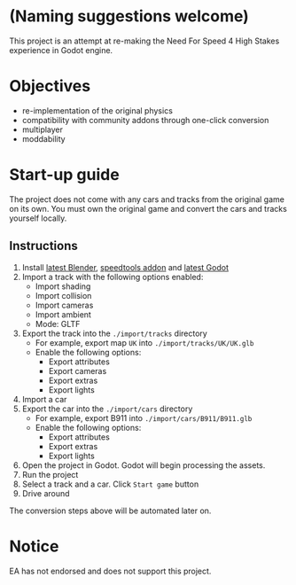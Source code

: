 # (Naming suggestions welcome)

This project is an attempt at re-making the Need For Speed 4 High Stakes experience in Godot engine.

# Objectives

* re-implementation of the original physics
* compatibility with community addons through one-click conversion
* multiplayer
* moddability

# Start-up guide

The project does not come with any cars and tracks from the original game on its own.
You must own the original game and convert the cars and tracks yourself locally.

## Instructions

1. Install [latest Blender][1], [speedtools addon][2] and [latest Godot][3]
2. Import a track with the following options enabled:
	- Import shading
	- Import collision
	- Import cameras
	- Import ambient
	- Mode: GLTF
3. Export the track into the `./import/tracks` directory
	- For example, export map `UK` into `./import/tracks/UK/UK.glb`
	- Enable the following options:
		- Export attributes
		- Export cameras
		- Export extras
		- Export lights
4. Import a car
5. Export the car into the `./import/cars` directory
	- For example, export B911 into `./import/cars/B911/B911.glb`
	- Enable the following options:
		- Export attributes
		- Export extras
		- Export lights
6. Open the project in Godot. Godot will begin processing the assets.
7. Run the project
8. Select a track and a car. Click `Start game` button
9. Drive around

The conversion steps above will be automated later on.

# Notice

EA has not endorsed and does not support this project.

[1]: https://www.blender.org/download/
[2]: https://github.com/e-rk/speedtools
[3]: https://godotengine.org/
